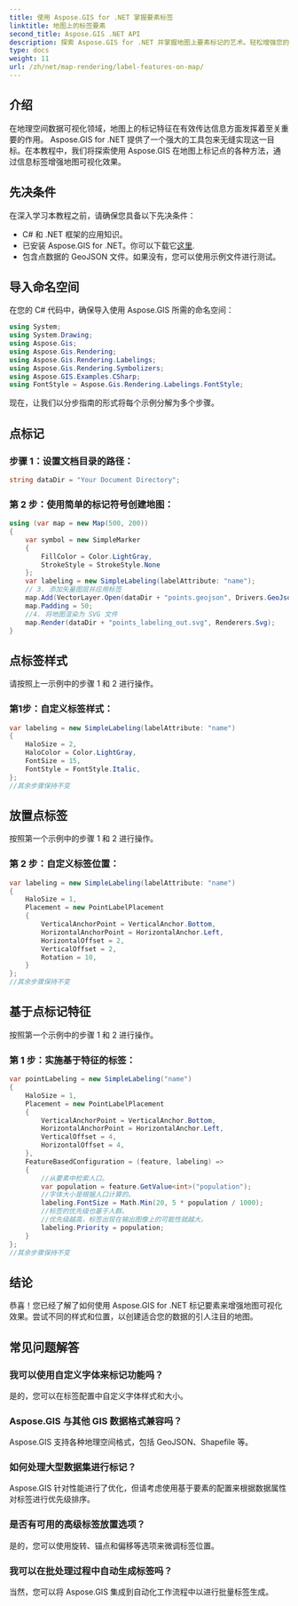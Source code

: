 ```yaml
---
title: 使用 Aspose.GIS for .NET 掌握要素标签
linktitle: 地图上的标签要素
second_title: Aspose.GIS .NET API
description: 探索 Aspose.GIS for .NET 并掌握地图上要素标记的艺术。轻松增强您的地理空间可视化效果。 #Aspose #GIS
type: docs
weight: 11
url: /zh/net/map-rendering/label-features-on-map/
---
```

## 介绍
在地理空间数据可视化领域，地图上的标记特征在有效传达信息方面发挥着至关重要的作用。 Aspose.GIS for .NET 提供了一个强大的工具包来无缝实现这一目标。在本教程中，我们将探索使用 Aspose.GIS 在地图上标记点的各种方法，通过信息标签增强地图可视化效果。
## 先决条件
在深入学习本教程之前，请确保您具备以下先决条件：
- C# 和 .NET 框架的应用知识。
- 已安装 Aspose.GIS for .NET。你可以下载它[这里](https://releases.aspose.com/gis/net/).
- 包含点数据的 GeoJSON 文件。如果没有，您可以使用示例文件进行测试。
## 导入命名空间
在您的 C# 代码中，确保导入使用 Aspose.GIS 所需的命名空间：
```csharp
using System;
using System.Drawing;
using Aspose.Gis;
using Aspose.Gis.Rendering;
using Aspose.Gis.Rendering.Labelings;
using Aspose.Gis.Rendering.Symbolizers;
using Aspose.GIS.Examples.CSharp;
using FontStyle = Aspose.Gis.Rendering.Labelings.FontStyle;
```
现在，让我们以分步指南的形式将每个示例分解为多个步骤。
##  点标记

### 步骤 1：设置文档目录的路径：
```csharp
string dataDir = "Your Document Directory";
```
### 第 2 步：使用简单的标记符号创建地图：
```csharp
using (var map = new Map(500, 200))
{
    var symbol = new SimpleMarker
    {
        FillColor = Color.LightGray,
        StrokeStyle = StrokeStyle.None
    };
    var labeling = new SimpleLabeling(labelAttribute: "name");
    // 3. 添加矢量图层并应用标签
    map.Add(VectorLayer.Open(dataDir + "points.geojson", Drivers.GeoJson), symbol, labeling);
    map.Padding = 50;
    //4. 将地图渲染为 SVG 文件
    map.Render(dataDir + "points_labeling_out.svg", Renderers.Svg);
}
```
## 点标签样式

请按照上一示例中的步骤 1 和 2 进行操作。

### 第1步：自定义标签样式：
```csharp
var labeling = new SimpleLabeling(labelAttribute: "name")
{
    HaloSize = 2,
    HaloColor = Color.LightGray,
    FontSize = 15,
    FontStyle = FontStyle.Italic,
};
//其余步骤保持不变
```
## 放置点标签

按照第一个示例中的步骤 1 和 2 进行操作。
### 第 2 步：自定义标签位置：
```csharp
var labeling = new SimpleLabeling(labelAttribute: "name")
{
    HaloSize = 1,
    Placement = new PointLabelPlacement
    {
        VerticalAnchorPoint = VerticalAnchor.Bottom,
        HorizontalAnchorPoint = HorizontalAnchor.Left,
        HorizontalOffset = 2,
        VerticalOffset = 2,
        Rotation = 10,
    }
};
//其余步骤保持不变
```
## 基于点标记特征

按照第一个示例中的步骤 1 和 2 进行操作。

### 第 1 步：实施基于特征的标签：
```csharp
var pointLabeling = new SimpleLabeling("name")
{
    HaloSize = 1,
    Placement = new PointLabelPlacement
    {
        VerticalAnchorPoint = VerticalAnchor.Bottom,
        HorizontalAnchorPoint = HorizontalAnchor.Left,
        VerticalOffset = 4,
        HorizontalOffset = 4,
    },
    FeatureBasedConfiguration = (feature, labeling) =>
    {
        //从要素中检索人口。
        var population = feature.GetValue<int>("population");
        //字体大小是根据人口计算的。
        labeling.FontSize = Math.Min(20, 5 * population / 1000);
        //标签的优先级也基于人群。
        //优先级越高，标签出现在输出图像上的可能性就越大。
        labeling.Priority = population;
    }
};
//其余步骤保持不变
```
## 结论
恭喜！您已经了解了如何使用 Aspose.GIS for .NET 标记要素来增强地图可视化效果。尝试不同的样式和位置，以创建适合您的数据的引人注目的地图。
## 常见问题解答
### 我可以使用自定义字体来标记功能吗？
是的，您可以在标签配置中自定义字体样式和大小。
### Aspose.GIS 与其他 GIS 数据格式兼容吗？
Aspose.GIS 支持各种地理空间格式，包括 GeoJSON、Shapefile 等。
### 如何处理大型数据集进行标记？
Aspose.GIS 针对性能进行了优化，但请考虑使用基于要素的配置来根据数据属性对标签进行优先级排序。
### 是否有可用的高级标签放置选项？
是的，您可以使用旋转、锚点和偏移等选项来微调标签位置。
### 我可以在批处理过程中自动生成标签吗？
当然，您可以将 Aspose.GIS 集成到自动化工作流程中以进行批量标签生成。